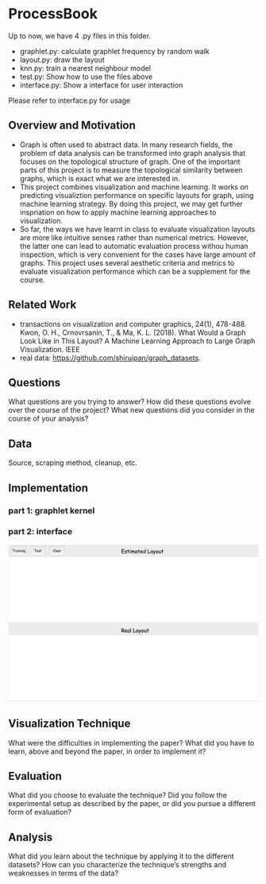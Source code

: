 # ProcessBook

Up to now, we have 4 .py files in this folder.
* graphlet.py: calculate graphlet frequency by random walk
* layout.py: draw the layout
* knn.py: train a nearest neighbour model
* test.py: Show how to use the files above
* interface.py: Show a interface for user interaction

Please refer to interface.py for usage

## Overview and Motivation
* Graph is often used to abstract data. In many research fields, the problem of data analysis can be transformed into graph analysis that focuses on the topological structure of graph. One of the important parts of this project is to measure the topological similarity between graphs, which is exact what we are interested in.
* This project combines visualization and machine learning. It works on predicting visualiztion performance on specific layouts for graph, using machine learning strategy. By doing this project, we may get further inspriation on how to apply machine learning approaches to visualization.
* So far, the ways we have learnt in class to evaluate visualization layouts are more like intuitive senses rather than numerical metrics. However, the latter one can lead to automatic evaluation process withou human inspection, which is very convenient for the cases have large amount of graphs. This project uses several aesthetic criteria and metrics to evaluate visualization performance which can be a supplement for the course.

## Related Work
* transactions on visualization and computer graphics, 24(1), 478-488. Kwon, O. H., Crnovrsanin, T., & Ma, K. L. (2018). What Would a Graph Look Like in This Layout? A Machine Learning Approach to Large Graph Visualization. IEEE
* real data: https://github.com/shiruipan/graph_datasets.

## Questions
What questions are you trying to answer? How did these questions evolve over the course of the project? What new questions did you consider in the course of your analysis?

## Data
Source, scraping method, cleanup, etc.

## Implementation

### part 1: graphlet kernel

### part 2: interface
![Image text](https://github.com/allhailjustice/vis_class_project/blob/master/screenshots/Screen%20Shot%202018-12-11%20at%209.00.44%20PM.png)

## Visualization Technique
What were the difficulties in implementing the paper? What did you have to learn, above and beyond the paper, in order to implement it?

## Evaluation
What did you choose to evaluate the technique? Did you follow the experimental setup as described by the paper, or did you pursue a different form of evaluation?

## Analysis
What did you learn about the technique by applying it to the different datasets? How can you characterize the technique’s strengths and weaknesses in terms of the data?
